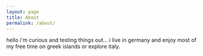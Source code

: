 ```yaml
---
layout: page
title: About
permalink: /about/
---
```


hello 
i'm curious and testing things out... 
i live in germany and enjoy most of my free time on greek islands or explore italy. 







